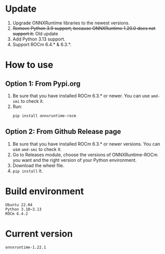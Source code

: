 # Update
1. Upgrade ONNXRuntime libraries to the newest versions.
2. ~~Remove Python 3.9 support, because ONNXRuntime 1.20.0 does not support it.~~ Old update
3. Add Python 3.13 support.
4. Support ROCm 6.4.* & 6.3.*.
  
# How to use

## Option 1: From Pypi.org

1. Be sure that you have installed ROCm 6.3.* or newer. You can use `amd-smi` to check it.  
2. Run:
   ```bash
   pip install onnxruntime-rocm

## Option 2: From Github Release page

1. Be sure that you have installed ROCm 6.3.* or newer versions. You can use ```amd-smi``` to check it.
2. Go to Releases module, choose the versions of ONNXRuntime-ROCm you want and the right version of your Python environment.
3. Download the wheel file.
4. ```pip install``` it.
  
# Build environment
```
Ubuntu 22.04
Python 3.10~3.13
ROCm 6.4.2
```
  
# Current version
```
onnxruntime-1.22.1
```